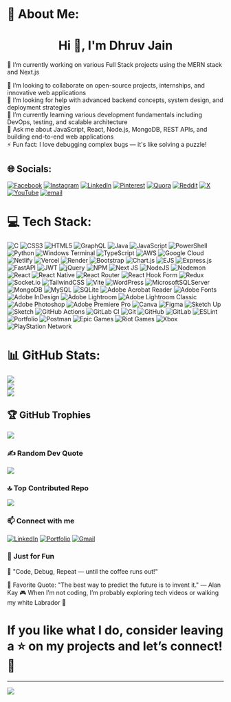 # 💫 About Me:
<h1 align="center">Hi 👋, I'm Dhruv Jain</h1>
🚀 I’m currently working on various Full Stack projects using the MERN stack and Next.js  

👯 I’m looking to collaborate on open-source projects, internships, and innovative web applications  
🤝 I’m looking for help with advanced backend concepts, system design, and deployment strategies  
🌱 I’m currently learning various development fundamentals including DevOps, testing, and scalable architecture  
💬 Ask me about JavaScript, React, Node.js, MongoDB, REST APIs, and building end-to-end web applications  
⚡ Fun fact: I love debugging complex bugs — it's like solving a puzzle!



## 🌐 Socials:
[![Facebook](https://img.shields.io/badge/Facebook-%231877F2.svg?logo=Facebook&logoColor=white)](https://facebook.com/DhruvJain) [![Instagram](https://img.shields.io/badge/Instagram-%23E4405F.svg?logo=Instagram&logoColor=white)](https://instagram.com/dhruv.j_28) [![LinkedIn](https://img.shields.io/badge/LinkedIn-%230077B5.svg?logo=linkedin&logoColor=white)](https://linkedin.com/in/https://www.linkedin.com/in/https:/www.linkedin.com/in/dhruv-jain-877543223/) [![Pinterest](https://img.shields.io/badge/Pinterest-%23E60023.svg?logo=Pinterest&logoColor=white)](https://pinterest.com/dhruvjain527) [![Quora](https://img.shields.io/badge/Quora-%23B92B27.svg?logo=Quora&logoColor=white)](https://quora.com/profile/DhruvJain) [![Reddit](https://img.shields.io/badge/Reddit-%23FF4500.svg?logo=Reddit&logoColor=white)](https://reddit.com/user/dhruvjain100) [![X](https://img.shields.io/badge/X-black.svg?logo=X&logoColor=white)](https://x.com/dhruvjain527) [![YouTube](https://img.shields.io/badge/YouTube-%23FF0000.svg?logo=YouTube&logoColor=white)](https://youtube.com/@UC9_2rnfksBxWJNJaJbSAxVg) [![email](https://img.shields.io/badge/Email-D14836?logo=gmail&logoColor=white)](mailto:dhruvjain527@gmail.com) 

# 💻 Tech Stack:
![C](https://img.shields.io/badge/c-%2300599C.svg?style=for-the-badge&logo=c&logoColor=white) ![CSS3](https://img.shields.io/badge/css3-%231572B6.svg?style=for-the-badge&logo=css3&logoColor=white) ![HTML5](https://img.shields.io/badge/html5-%23E34F26.svg?style=for-the-badge&logo=html5&logoColor=white) ![GraphQL](https://img.shields.io/badge/-GraphQL-E10098?style=for-the-badge&logo=graphql&logoColor=white) ![Java](https://img.shields.io/badge/java-%23ED8B00.svg?style=for-the-badge&logo=openjdk&logoColor=white) ![JavaScript](https://img.shields.io/badge/javascript-%23323330.svg?style=for-the-badge&logo=javascript&logoColor=%23F7DF1E) ![PowerShell](https://img.shields.io/badge/PowerShell-%235391FE.svg?style=for-the-badge&logo=powershell&logoColor=white) ![Python](https://img.shields.io/badge/python-3670A0?style=for-the-badge&logo=python&logoColor=ffdd54) ![Windows Terminal](https://img.shields.io/badge/Windows%20Terminal-%234D4D4D.svg?style=for-the-badge&logo=windows-terminal&logoColor=white) ![TypeScript](https://img.shields.io/badge/typescript-%23007ACC.svg?style=for-the-badge&logo=typescript&logoColor=white) ![AWS](https://img.shields.io/badge/AWS-%23FF9900.svg?style=for-the-badge&logo=amazon-aws&logoColor=white) ![Google Cloud](https://img.shields.io/badge/GoogleCloud-%234285F4.svg?style=for-the-badge&logo=google-cloud&logoColor=white) ![Netlify](https://img.shields.io/badge/netlify-%23000000.svg?style=for-the-badge&logo=netlify&logoColor=#00C7B7) ![Vercel](https://img.shields.io/badge/vercel-%23000000.svg?style=for-the-badge&logo=vercel&logoColor=white) ![Render](https://img.shields.io/badge/Render-%46E3B7.svg?style=for-the-badge&logo=render&logoColor=white) ![Bootstrap](https://img.shields.io/badge/bootstrap-%238511FA.svg?style=for-the-badge&logo=bootstrap&logoColor=white) ![Chart.js](https://img.shields.io/badge/chart.js-F5788D.svg?style=for-the-badge&logo=chart.js&logoColor=white) ![EJS](https://img.shields.io/badge/ejs-%23B4CA65.svg?style=for-the-badge&logo=ejs&logoColor=black) ![Express.js](https://img.shields.io/badge/express.js-%23404d59.svg?style=for-the-badge&logo=express&logoColor=%2361DAFB) ![FastAPI](https://img.shields.io/badge/FastAPI-005571?style=for-the-badge&logo=fastapi) ![JWT](https://img.shields.io/badge/JWT-black?style=for-the-badge&logo=JSON%20web%20tokens) ![jQuery](https://img.shields.io/badge/jquery-%230769AD.svg?style=for-the-badge&logo=jquery&logoColor=white) ![NPM](https://img.shields.io/badge/NPM-%23CB3837.svg?style=for-the-badge&logo=npm&logoColor=white) ![Next JS](https://img.shields.io/badge/Next-black?style=for-the-badge&logo=next.js&logoColor=white) ![NodeJS](https://img.shields.io/badge/node.js-6DA55F?style=for-the-badge&logo=node.js&logoColor=white) ![Nodemon](https://img.shields.io/badge/NODEMON-%23323330.svg?style=for-the-badge&logo=nodemon&logoColor=%BBDEAD) ![React](https://img.shields.io/badge/react-%2320232a.svg?style=for-the-badge&logo=react&logoColor=%2361DAFB) ![React Native](https://img.shields.io/badge/react_native-%2320232a.svg?style=for-the-badge&logo=react&logoColor=%2361DAFB) ![React Router](https://img.shields.io/badge/React_Router-CA4245?style=for-the-badge&logo=react-router&logoColor=white) ![React Hook Form](https://img.shields.io/badge/React%20Hook%20Form-%23EC5990.svg?style=for-the-badge&logo=reacthookform&logoColor=white) ![Redux](https://img.shields.io/badge/redux-%23593d88.svg?style=for-the-badge&logo=redux&logoColor=white) ![Socket.io](https://img.shields.io/badge/Socket.io-black?style=for-the-badge&logo=socket.io&badgeColor=010101) ![TailwindCSS](https://img.shields.io/badge/tailwindcss-%2338B2AC.svg?style=for-the-badge&logo=tailwind-css&logoColor=white) ![Vite](https://img.shields.io/badge/vite-%23646CFF.svg?style=for-the-badge&logo=vite&logoColor=white) ![WordPress](https://img.shields.io/badge/WordPress-%23117AC9.svg?style=for-the-badge&logo=WordPress&logoColor=white) ![MicrosoftSQLServer](https://img.shields.io/badge/Microsoft%20SQL%20Server-CC2927?style=for-the-badge&logo=microsoft%20sql%20server&logoColor=white) ![MongoDB](https://img.shields.io/badge/MongoDB-%234ea94b.svg?style=for-the-badge&logo=mongodb&logoColor=white) ![MySQL](https://img.shields.io/badge/mysql-4479A1.svg?style=for-the-badge&logo=mysql&logoColor=white) ![SQLite](https://img.shields.io/badge/sqlite-%2307405e.svg?style=for-the-badge&logo=sqlite&logoColor=white) ![Adobe Acrobat Reader](https://img.shields.io/badge/Adobe%20Acrobat%20Reader-EC1C24.svg?style=for-the-badge&logo=Adobe%20Acrobat%20Reader&logoColor=white) ![Adobe Fonts](https://img.shields.io/badge/Adobe%20Fonts-000B1D.svg?style=for-the-badge&logo=Adobe%20Fonts&logoColor=white) ![Adobe InDesign](https://img.shields.io/badge/Adobe%20InDesign-49021F?style=for-the-badge&logo=adobeindesign&logoColor=FF3366) ![Adobe Lightroom](https://img.shields.io/badge/Adobe%20Lightroom-31A8FF.svg?style=for-the-badge&logo=Adobe%20Lightroom&logoColor=white) ![Adobe Lightroom Classic](https://img.shields.io/badge/Adobe%20Lightroom%20Classic-31A8FF.svg?style=for-the-badge&logo=Adobe%20Lightroom%20Classic&logoColor=white) ![Adobe Photoshop](https://img.shields.io/badge/adobe%20photoshop-%2331A8FF.svg?style=for-the-badge&logo=adobe%20photoshop&logoColor=white) ![Adobe Premiere Pro](https://img.shields.io/badge/Adobe%20Premiere%20Pro-9999FF.svg?style=for-the-badge&logo=Adobe%20Premiere%20Pro&logoColor=white) ![Canva](https://img.shields.io/badge/Canva-%2300C4CC.svg?style=for-the-badge&logo=Canva&logoColor=white) ![Figma](https://img.shields.io/badge/figma-%23F24E1E.svg?style=for-the-badge&logo=figma&logoColor=white) ![Sketch Up](https://img.shields.io/badge/SketchUp-005F9E?style=for-the-badge&logo=sketchup&logoColor=white) ![Sketch](https://img.shields.io/badge/Sketch-FFB387?style=for-the-badge&logo=sketch&logoColor=black) ![GitHub Actions](https://img.shields.io/badge/github%20actions-%232671E5.svg?style=for-the-badge&logo=githubactions&logoColor=white) ![GitLab CI](https://img.shields.io/badge/gitlab%20CI-%23181717.svg?style=for-the-badge&logo=gitlab&logoColor=white) ![Git](https://img.shields.io/badge/git-%23F05033.svg?style=for-the-badge&logo=git&logoColor=white) ![GitHub](https://img.shields.io/badge/github-%23121011.svg?style=for-the-badge&logo=github&logoColor=white) ![GitLab](https://img.shields.io/badge/gitlab-%23181717.svg?style=for-the-badge&logo=gitlab&logoColor=white) ![ESLint](https://img.shields.io/badge/ESLint-4B3263?style=for-the-badge&logo=eslint&logoColor=white) ![Portfolio](https://img.shields.io/badge/Portfolio-%23000000.svg?style=for-the-badge&logo=firefox&logoColor=#FF7139) ![Postman](https://img.shields.io/badge/Postman-FF6C37?style=for-the-badge&logo=postman&logoColor=white) ![Epic Games](https://img.shields.io/badge/epicgames-%23313131.svg?style=for-the-badge&logo=epicgames&logoColor=white) ![Riot Games](https://img.shields.io/badge/riotgames-D32936.svg?style=for-the-badge&logo=riotgames&logoColor=white) ![Xbox](https://img.shields.io/badge/xbox-%23107C10.svg?style=for-the-badge&logo=xbox&logoColor=white) ![PlayStation Network](https://img.shields.io/badge/PSN-%230070D1.svg?style=for-the-badge&logo=Playstation&logoColor=white)
# 📊 GitHub Stats:
![](https://github-readme-stats.vercel.app/api?username=dhruvjain2004&theme=dark&hide_border=false&include_all_commits=false&count_private=false)<br/>
![](https://nirzak-streak-stats.vercel.app/?user=dhruvjain2004&theme=dark&hide_border=false)<br/>
![](https://github-readme-stats.vercel.app/api/top-langs/?username=dhruvjain2004&theme=dark&hide_border=false&include_all_commits=false&count_private=false&layout=compact)

## 🏆 GitHub Trophies
![](https://github-profile-trophy.vercel.app/?username=dhruvjain2004&theme=radical&no-frame=false&no-bg=false&margin-w=4)

### ✍️ Random Dev Quote
![](https://quotes-github-readme.vercel.app/api?type=horizontal&theme=radical)

### 🔝 Top Contributed Repo
![](https://github-contributor-stats.vercel.app/api?username=dhruvjain2004&limit=5&theme=dark&combine_all_yearly_contributions=true)

### 📫 Connect with me

[![LinkedIn](https://img.shields.io/badge/-LinkedIn-blue?style=flat-square&logo=linkedin&link=https://linkedin.com/in/dhruvjain2004)](https://www.linkedin.com/in/dhruv-jain-877543223/)
[![Portfolio](https://img.shields.io/badge/-Portfolio-black?style=flat-square&logo=vercel)](https://dhruv-portfolio-one.vercel.app/)
[![Gmail](https://img.shields.io/badge/-Gmail-red?style=flat-square&logo=gmail&logoColor=white)](dhruvjain527@gmail.com)

### 🧩 Just for Fun
🥇 "Code, Debug, Repeat — until the coffee runs out!"

🧠 Favorite Quote: "The best way to predict the future is to invent it." — Alan Kay
🎮 When I’m not coding, I’m probably exploring tech videos or walking my white Labrador 🐾

# If you like what I do, consider leaving a ⭐ on my projects and let’s connect! 🙌


---
[![](https://visitcount.itsvg.in/api?id=dhruvjain2004&icon=0&color=0)](https://visitcount.itsvg.in)

<!-- Proudly created with GPRM ( https://gprm.itsvg.in ) -->
